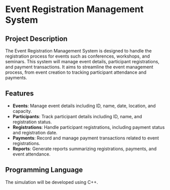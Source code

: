 # Event Registration Management System

## Project Description
The Event Registration Management System is designed to handle the registration process for events such as conferences, workshops, and seminars. This system will manage event details, participant registrations, and payment transactions. It aims to streamline the event management process, from event creation to tracking participant attendance and payments.

## Features
- **Events**: Manage event details including ID, name, date, location, and capacity.
- **Participants**: Track participant details including ID, name, and registration status.
- **Registrations**: Handle participant registrations, including payment status and registration date.
- **Payments**: Record and manage payment transactions related to event registrations.
- **Reports**: Generate reports summarizing registrations, payments, and event attendance.

## Programming Language
The simulation will be developed using C++.
